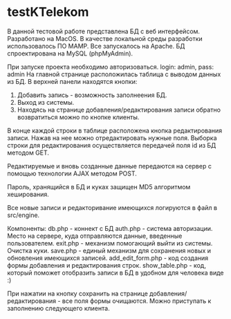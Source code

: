 # testKTelekom
 В данной тестовой работе представлена БД с веб интерфейсом.
 Разработано на MacOS. В качестве локальной среды разработки использовалось ПО MAMP. Все запускалось на Apache. БД спроектирована на MySQL (phpMyAdmin).

 При запуске проекта необходимо авторизоваться.
 login: admin, pass: admin
На главной странице расположилась таблица с выводом данных из БД.
В верхней панели находятся кнопки:
1. Добавить запись - возможность заполнеения БД.
2. Выход из системы.
3. Находясь на странице добавления/редактирования записи обратно возвратиться можно по кнопке клиенты.

В конце каждой строки в таблице расположена кнопка редактирования записи. Нажав на нее можно отредактировать нужные поля. Выборка строки для редактирования осуществляется передачей поля id из БД методом GET.

Редактируемые и вновь созданные данные передаются на сервер с помощью технологии AJAX методом POST.

Пароль, хранящийся в БД и куках защищен MD5 алгоритмом хеширования. 

Все новые записи и редакторивание имеющихся логируются в файл в src/engine.

Компоненты:
db.php - коннект с БД
auth.php - система авторизации. Место на сервере, куда отправляются данные, введенные пользователем.
exit.php - механизм помогающий выйти из системы. Очистка куки.
save.php - единый механизм для сохранения новых и обновления имеющихся записей.
add_edit_form.php - код создания формы добавления и редактирования строк.
show_table.php - код, который поможет отобразить записи в БД в удобном для человека виде :)

При нажатии на кнопку сохранить на странице добавления/редактирования - все поля формы очищаются. Можно приступать к заполнению следующего клиента.